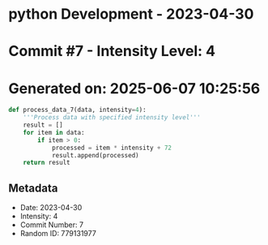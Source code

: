 ﻿# python Development - 2023-04-30
# Commit #7 - Intensity Level: 4
# Generated on: 2025-06-07 10:25:56
```python
def process_data_7(data, intensity=4):
    '''Process data with specified intensity level'''
    result = []
    for item in data:
        if item > 0:
            processed = item * intensity + 72
            result.append(processed)
    return result
```
## Metadata
- Date: 2023-04-30
- Intensity: 4
- Commit Number: 7
- Random ID: 779131977

